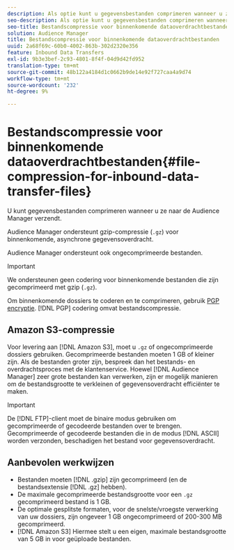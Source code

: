 ```yaml
---
description: Als optie kunt u gegevensbestanden comprimeren wanneer u ze naar de Audience Manager verzendt.
seo-description: Als optie kunt u gegevensbestanden comprimeren wanneer u ze naar de Audience Manager verzendt.
seo-title: Bestandscompressie voor binnenkomende dataoverdrachtbestanden
solution: Audience Manager
title: Bestandscompressie voor binnenkomende dataoverdrachtbestanden
uuid: 2a68f69c-60b0-4002-863b-302d2320e356
feature: Inbound Data Transfers
exl-id: 9b3e3bef-2c93-4801-8f4f-04d9d42fd952
translation-type: tm+mt
source-git-commit: 48b122a4184d1c0662b9de14e92f727caa4a9d74
workflow-type: tm+mt
source-wordcount: '232'
ht-degree: 9%

---
```


# Bestandscompressie voor binnenkomende dataoverdrachtbestanden{#file-compression-for-inbound-data-transfer-files}

U kunt gegevensbestanden comprimeren wanneer u ze naar de Audience Manager verzendt.

<!-- inbound-file-compression.xml -->

Audience Manager ondersteunt gzip-compressie (`.gz`) voor binnenkomende, asynchrone gegevensoverdracht.

Audience Manager ondersteunt ook ongecomprimeerde bestanden.

>[!IMPORTANT]
>
>We ondersteunen geen codering voor binnenkomende bestanden die zijn gecomprimeerd met gzip (`.gz`).
>
>Om binnenkomende dossiers te coderen en te comprimeren, gebruik [PGP encryptie](../../../integration/sending-audience-data/batch-data-transfer-explained/inbound-file-encryption.md). [!DNL PGP] codering omvat bestandscompressie.

## Amazon S3-compressie

Voor levering aan [!DNL Amazon S3], moet u `.gz` of ongecomprimeerde dossiers gebruiken. Gecomprimeerde bestanden moeten 1 GB of kleiner zijn. Als de bestanden groter zijn, bespreek dan het bestands- en overdrachtsproces met de klantenservice. Hoewel [!DNL Audience Manager] zeer grote bestanden kan verwerken, zijn er mogelijk manieren om de bestandsgrootte te verkleinen of gegevensoverdracht efficiënter te maken.

>[!IMPORTANT]
>
>De [!DNL FTP]-client moet de binaire modus gebruiken om gecomprimeerde of gecodeerde bestanden over te brengen. Gecomprimeerde of gecodeerde bestanden die in de modus [!DNL ASCII] worden verzonden, beschadigen het bestand voor gegevensoverdracht.

## Aanbevolen werkwijzen

* Bestanden moeten [!DNL .gzip] zijn gecomprimeerd (en de bestandsextensie [!DNL .gz] hebben).
* De maximale gecomprimeerde bestandsgrootte voor een `.gz` gecomprimeerd bestand is 1 GB.
* De optimale gesplitste formaten, voor de snelste/vroegste verwerking van uw dossiers, zijn ongeveer 1 GB ongecomprimeerd of 200-300 MB gecomprimeerd.
* [!DNL Amazon S3] Hiermee stelt u een eigen, maximale bestandsgrootte van 5 GB in voor geüploade bestanden.
